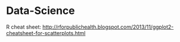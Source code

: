Data-Science
============

R cheat sheet: http://rforpublichealth.blogspot.com/2013/11/ggplot2-cheatsheet-for-scatterplots.html
